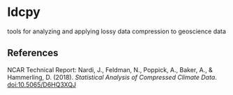 # ldcpy
tools for analyzing and applying lossy data compression to geoscience data

## References

NCAR Technical Report: Nardi, J., Feldman, N., Poppick, A., Baker, A., & Hammerling, D. (2018). _Statistical Analysis of Compressed Climate Data_. [doi:10.5065/D6HQ3XQJ](https://opensky.ucar.edu/islandora/object/technotes%3A565)
